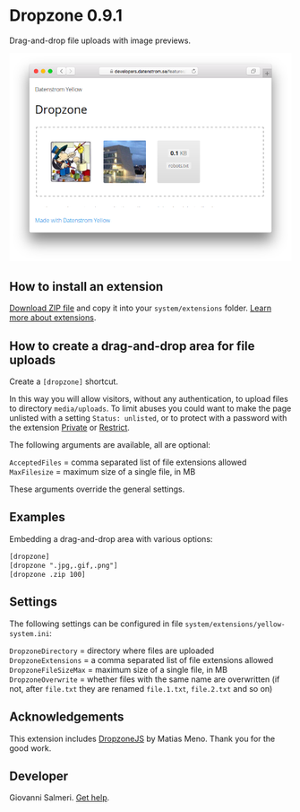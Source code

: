 # Dropzone 0.9.1

Drag-and-drop file uploads with image previews.

<p align="center"><img src="SCREENSHOT.png" alt="Screenshot"></p>

## How to install an extension

[Download ZIP file](https://github.com/GiovanniSalmeri/yellow-dropzone/archive/refs/heads/main.zip) and copy it into your `system/extensions` folder. [Learn more about extensions](https://github.com/annaesvensson/yellow-update).

## How to create a drag-and-drop area for file uploads

Create a `[dropzone]` shortcut. 

In this way you will allow visitors, without any authentication, to upload files to directory `media/uploads`. To limit abuses you could want to make the page unlisted with a setting `Status: unlisted`, or to protect with a password with the extension [Private](https://github.com/schulle4u/yellow-private) or [Restrict](https://github.com/GiovanniSalmeri/yellow-restrict).

The following arguments are available, all are optional:

`AcceptedFiles` = comma separated list of file extensions allowed   
`MaxFilesize` = maximum size of a single file, in MB  

These arguments override the general settings.

## Examples

Embedding a drag-and-drop area with various options:

    [dropzone]
    [dropzone ".jpg,.gif,.png"]
    [dropzone .zip 100]

## Settings

The following settings can be configured in file `system/extensions/yellow-system.ini`:

`DropzoneDirectory` = directory where files are uploaded  
`DropzoneExtensions` = a comma separated list of file extensions allowed  
`DropzoneFileSizeMax` = maximum size of a single file, in MB  
`DropzoneOverwrite` = whether files with the same name are overwritten (if not, after `file.txt` they are renamed `file.1.txt`, `file.2.txt` and so on)  

## Acknowledgements

This extension includes [DropzoneJS](https://www.dropzonejs.com/) by Matias Meno. Thank you for the good work.

## Developer

Giovanni Salmeri. [Get help](https://datenstrom.se/yellow/help/).
